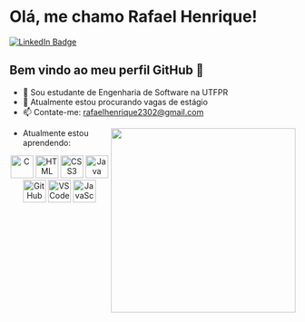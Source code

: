 # Olá, me chamo Rafael Henrique!

<div id="badges">
<a Target= "_Blank" href = "https://www.linkedin.com/in/rafael-henrique-de-oliveira-da-silva/">
  <img src="https://img.shields.io/badge/LinkedIn-blue?style=for-the-badge&logoColor=white" alt="LinkedIn Badge"/>
</a>
</div>

## Bem vindo ao meu perfil GitHub 👋
* 📕 Sou estudante de Engenharia de Software na UTFPR
* 🔭 Atualmente estou procurando vagas de estágio
* 📫 Contate-me: rafaelhenrique2302@gmail.com

<img src="https://user-images.githubusercontent.com/74038190/225813708-98b745f2-7d22-48cf-9150-083f1b00d6c9.gif" width="325px" align="right">

* Atualmente estou aprendendo:
<div align="center">
    <img src="https://github.com/user-attachments/assets/a5b67c43-6674-43e6-a7be-d6ed44e8553b" width="40" height="40" alt="C"/>
    <img src="https://skillicons.dev/icons?i=html&theme=dark" alt="HTML" width="40" height="40"/>
    <img src="https://skillicons.dev/icons?i=css&theme=dark" alt="CSS3" width="40" height="40"/>
    <img src="https://skillicons.dev/icons?i=java&theme=dark" alt="Java" width="40" height="40"/>
    <img src="https://skillicons.dev/icons?i=github&theme=dark" alt="GitHub" width="40" height="40"/>
    <img src="https://skillicons.dev/icons?i=vscode&theme=dark" alt="VS Code" width="40" height="40"/>
    <img src="https://github.com/user-attachments/assets/3f719e8c-39b7-4e53-9b5c-c30aecc7e5f5" width="40" height="40" alt="JavaScript"/>

</div>
